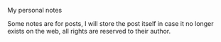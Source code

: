 My personal notes

Some notes are for posts, I will store the post itself in case it no longer 
exists on the web, all rights are reserved to their author.
